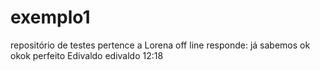 # exemplo1
repositório de testes
pertence a Lorena
off line responde: já sabemos
ok
okok
perfeito
Edivaldo
edivaldo 12:18
